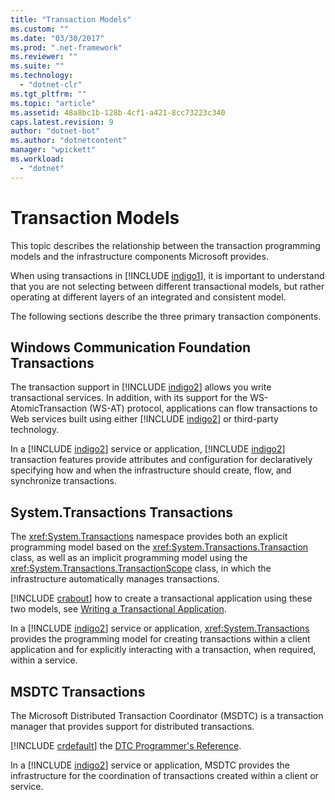 ```yaml
---
title: "Transaction Models"
ms.custom: ""
ms.date: "03/30/2017"
ms.prod: ".net-framework"
ms.reviewer: ""
ms.suite: ""
ms.technology: 
  - "dotnet-clr"
ms.tgt_pltfrm: ""
ms.topic: "article"
ms.assetid: 48a8bc1b-128b-4cf1-a421-8cc73223c340
caps.latest.revision: 9
author: "dotnet-bot"
ms.author: "dotnetcontent"
manager: "wpickett"
ms.workload: 
  - "dotnet"
---
```

# Transaction Models
This topic describes the relationship between the transaction programming models and the infrastructure components Microsoft provides.  
  
 When using transactions in [!INCLUDE [indigo1](../../../../includes/indigo1-md.md)], it is important to understand that you are not selecting between different transactional models, but rather operating at different layers of an integrated and consistent model.  
  
 The following sections describe the three primary transaction components.  
  
## Windows Communication Foundation Transactions  
 The transaction support in [!INCLUDE [indigo2](../../../../includes/indigo2-md.md)] allows you write transactional services. In addition, with its support for the WS-AtomicTransaction (WS-AT) protocol, applications can flow transactions to Web services built using either [!INCLUDE [indigo2](../../../../includes/indigo2-md.md)] or third-party technology.  
  
 In a [!INCLUDE [indigo2](../../../../includes/indigo2-md.md)] service or application, [!INCLUDE [indigo2](../../../../includes/indigo2-md.md)] transaction features provide attributes and configuration for declaratively specifying how and when the infrastructure should create, flow, and synchronize transactions.  
  
## System.Transactions Transactions  
 The <xref:System.Transactions> namespace provides both an explicit programming model based on the <xref:System.Transactions.Transaction> class, as well as an implicit programming model using the <xref:System.Transactions.TransactionScope> class, in which the infrastructure automatically manages transactions.  
  
 [!INCLUDE [crabout](../../../../includes/crabout-md.md)] how to create a transactional application using these two models, see [Writing a Transactional Application](http://go.microsoft.com/fwlink/?LinkId=94947).  
  
 In a [!INCLUDE [indigo2](../../../../includes/indigo2-md.md)] service or application, <xref:System.Transactions> provides the programming model for creating transactions within a client application and for explicitly interacting with a transaction, when required, within a service.  
  
## MSDTC Transactions  
 The Microsoft Distributed Transaction Coordinator (MSDTC) is a transaction manager that provides support for distributed transactions.  
  
 [!INCLUDE [crdefault](../../../../includes/crdefault-md.md)] the [DTC Programmer's Reference](http://go.microsoft.com/fwlink/?LinkId=94948).  
  
 In a [!INCLUDE [indigo2](../../../../includes/indigo2-md.md)] service or application, MSDTC provides the infrastructure for the coordination of transactions created within a client or service.

